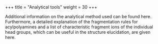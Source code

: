 +++
title = "Analytical tools"
weight = 30
+++

Additional information on the analytical method used can be found here. Furthermore, a detailed explanation of the fragmentation rules for acylpolyamines and a list of characteristic fragment ions of the individual head groups, which can be useful in the structure elucidation, are given here.